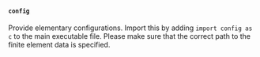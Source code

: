 #### `config`

Provide elementary configurations. Import this by adding `import config as c` to the main executable file. Please make sure that the correct path to the finite element data is specified.

   